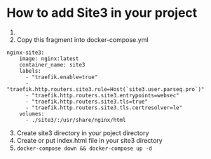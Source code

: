 # How to add Site3 in your project
1. 
2. Copy this fragment into docker-compose.yml 
```
nginx-site3:
    image: nginx:latest
    container_name: site3
    labels:
      - "traefik.enable=true"
      - "traefik.http.routers.site3.rule=Host(`site3.user.parseq.pro`)"
      - "traefik.http.routers.site3.entrypoints=websec"
      - "traefik.http.routers.site3.tls=true"
      - "traefik.http.routers.site3.tls.certresolver=le"   
    volumes:
      - ./site3/:/usr/share/nginx/html
```
3. Create site3 directory in your poject directory
4. Create or put index.html file in your site3 directory
5. `docker-compose down && docker-compose up -d`
